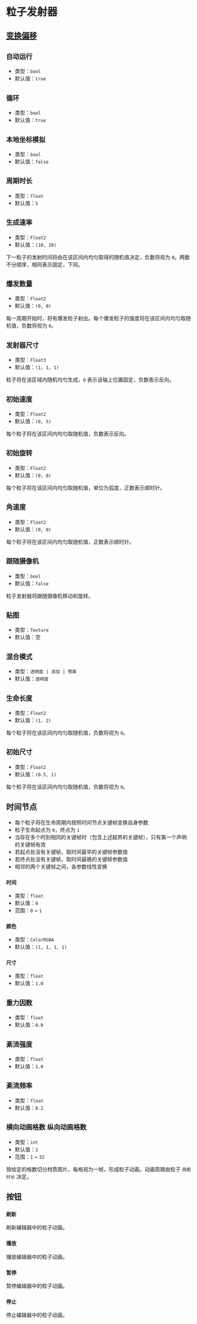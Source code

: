 # 粒子发射器

## [变换偏移](item#变换偏移)

## `自动运行`

- 类型：`bool`
- 默认值：`true`

## `循环`

- 类型：`bool`
- 默认值：`true`

## `本地坐标模拟`

- 类型：`bool`
- 默认值：`false`

## `周期时长`

- 类型：`float`
- 默认值：`5`

## `生成速率`

- 类型：`Float2`
- 默认值：`(10, 20)`

下一粒子的发射时间将由在该区间内均匀取得的随机值决定，负数将视为 `0`。两数不分顺序，相同表示固定，下同。

## `爆发数量`

- 类型：`Float2`
- 默认值：`(0, 0)`

每一周期开始时，将有爆发粒子射出。每个爆发粒子的强度将在该区间内均匀取随机值，负数将视为 `0`。

## `发射器尺寸`

- 类型：`Float3`
- 默认值：`(1, 1, 1)`

粒子将在该区域内随机均匀生成，`0` 表示该轴上位置固定，负数表示反向。

## `初始速度`

- 类型：`Float2`
- 默认值：`(0, 5)`

每个粒子将在该区间内均匀取随机值，负数表示反向。

## `初始旋转`

- 类型：`Float2`
- 默认值：`(0, 0)`

每个粒子将在该区间内均匀取随机值，单位为弧度，正数表示顺时针。

## `角速度`

- 类型：`Float2`
- 默认值：`(0, 0)`

每个粒子将在该区间内均匀取随机值，正数表示顺时针。

## `跟随摄像机`

- 类型：`bool`
- 默认值：`false`

粒子发射器将跟随摄像机移动和旋转。

## `贴图`

- 类型：`Texture`
- 默认值：空

## `混合模式`

- 类型：`透明度 | 添加 | 预乘`
- 默认值：`透明度`

## `生命长度`

- 类型：`Float2`
- 默认值：`(1, 2)`

每个粒子将在该区间内均匀取随机值，负数将视为 `0`。

## `初始尺寸`

- 类型：`Float2`
- 默认值：`(0.5, 1)`

每个粒子将在该区间内均匀取随机值，负数将视为 `0`。

## 时间节点

- 每个粒子将在生命周期内按照时间节点关键帧变换自身参数
- 粒子生命起点为 `0`，终点为 `1`
- 当存在多个时刻相同的关键帧时（包含上述超界的关键帧），只有第一个声明的关键帧有效
- 若起点处没有关键帧，取时间最早的关键帧参数值
- 若终点处没有关键帧，取时间最晚的关键帧参数值
- 相邻的两个关键帧之间，各参数线性变换

### `时间`

- 类型：`float`
- 默认值：`0`
- 范围：`0` ~ `1`

### `颜色`

- 类型：`ColorRGBA`
- 默认值：`(1, 1, 1, 1)`

### `尺寸`

- 类型：`float`
- 默认值：`1.0`

## `重力因数`

- 类型：`float`
- 默认值：`0.0`

## `紊流强度`

- 类型：`float`
- 默认值：`1.0`

## `紊流频率`

- 类型：`float`
- 默认值：`0.2`

## `横向动画格数` `纵向动画格数`

- 类型：`int`
- 默认值：`1`
- 范围：`1` ~ `32`

按给定的格数切分材质图片，每格视为一帧，形成粒子动画。动画周期由粒子 `周期时长` 决定。

## 按钮

### `刷新`

刷新编辑器中的粒子动画。

### `播放`

播放编辑器中的粒子动画。

### `暂停`

暂停编辑器中的粒子动画。

### `停止`

停止编辑器中的粒子动画。
